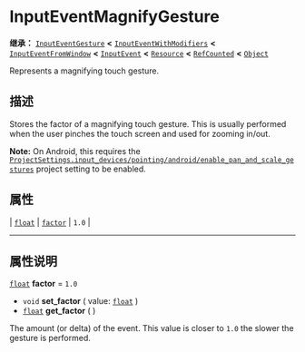 <!-- ⚠ 请勿编辑本文件 ⚠ -->
<!-- 本文档使用脚本从 WeDot 引擎源码仓库生成。 -->
<!-- 生成脚本：https://github.com/WeDot-Engine/WeDot/tree/4.3/doc/tools/make_md.py； -->
<!-- 原文件：https://github.com/WeDot-Engine/WeDot/tree/4.3/doc/classes/InputEventMagnifyGesture.xml。 -->

<div id="_class_inputeventmagnifygesture"></div>

# InputEventMagnifyGesture

**继承：** [`InputEventGesture`](class_inputeventgesture.md) **<** [`InputEventWithModifiers`](class_inputeventwithmodifiers.md) **<** [`InputEventFromWindow`](class_inputeventfromwindow.md) **<** [`InputEvent`](class_inputevent.md) **<** [`Resource`](class_resource.md) **<** [`RefCounted`](class_refcounted.md) **<** [`Object`](class_object.md)

Represents a magnifying touch gesture.

## 描述

Stores the factor of a magnifying touch gesture. This is usually performed when the user pinches the touch screen and used for zooming in/out.

 **Note:** On Android, this requires the [`ProjectSettings.input_devices/pointing/android/enable_pan_and_scale_gestures`](#class_projectsettings_property_input_devices/pointing/android/enable_pan_and_scale_gestures) project setting to be enabled.

## 属性

| [`float`](class_float.md) | [`factor`](#class_inputeventmagnifygesture_property_factor) | ``1.0`` |

<!-- rst-class:: classref-section-separator -->

---

## 属性说明

<div id="_class_inputeventmagnifygesture_property_factor"></div>

[`float`](class_float.md) **factor** = ``1.0`` <div id="class_inputeventmagnifygesture_property_factor"></div>

- `void` **set_factor** ( value: [`float`](class_float.md) )
- [`float`](class_float.md) **get_factor** ( )

The amount (or delta) of the event. This value is closer to `1.0` the slower the gesture is performed.

[^virtual]: 本方法通常需要用户覆盖才能生效。
[^const]: 本方法无副作用，不会修改该实例的任何成员变量。
[^vararg]: 本方法除了能接受在此处描述的参数外，还能够继续接受任意数量的参数。
[^constructor]: 本方法用于构造某个类型。
[^static]: 调用本方法无需实例，可直接使用类名进行调用。
[^operator]: 本方法描述的是使用本类型作为左操作数的有效运算符。
[^bitfield]: 这个值是由下列位标志构成位掩码的整数。
[^void]: 无返回值。
